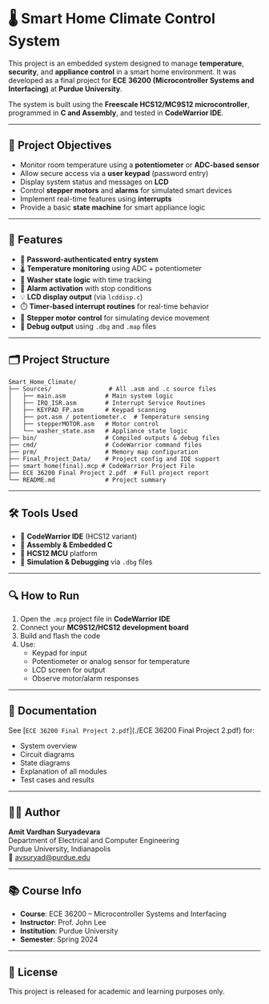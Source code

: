 
# 🌡️ Smart Home Climate Control System

This project is an embedded system designed to manage **temperature**, **security**, and **appliance control** in a smart home environment. It was developed as a final project for **ECE 36200 (Microcontroller Systems and Interfacing)** at **Purdue University**.

The system is built using the **Freescale HCS12/MC9S12 microcontroller**, programmed in **C and Assembly**, and tested in **CodeWarrior IDE**.

---

## 🎯 Project Objectives

- Monitor room temperature using a **potentiometer** or **ADC-based sensor**
- Allow secure access via a **user keypad** (password entry)
- Display system status and messages on **LCD**
- Control **stepper motors** and **alarms** for simulated smart devices
- Implement real-time features using **interrupts**
- Provide a basic **state machine** for smart appliance logic

---

## 🧰 Features

- 🔐 **Password-authenticated entry system**
- 🌡️ **Temperature monitoring** using ADC + potentiometer
- 🧼 **Washer state logic** with time tracking
- 🚨 **Alarm activation** with stop conditions
- 💡 **LCD display output** (via `lcddisp.c`)
- ⏱️ **Timer-based interrupt routines** for real-time behavior
- 🧭 **Stepper motor control** for simulating device movement
- 🧪 **Debug output** using `.dbg` and `.map` files

---

## 🗂️ Project Structure

```
Smart_Home_Climate/
├── Sources/                # All .asm and .c source files
│   ├── main.asm           # Main system logic
│   ├── IRQ_ISR.asm        # Interrupt Service Routines
│   ├── KEYPAD_FP.asm      # Keypad scanning
│   ├── pot.asm / potentiometer.c  # Temperature sensing
│   ├── stepperMOTOR.asm   # Motor control
│   └── washer_state.asm   # Appliance state logic
├── bin/                   # Compiled outputs & debug files
├── cmd/                   # CodeWarrior command files
├── prm/                   # Memory map configuration
├── Final_Project_Data/    # Project config and IDE support
├── smart home(final).mcp # CodeWarrior Project File
├── ECE 36200 Final Project 2.pdf  # Full project report
└── README.md              # Project summary
```

---

## 🛠️ Tools Used

- 🔄 **CodeWarrior IDE** (HCS12 variant)
- 🧠 **Assembly & Embedded C**
- 💾 **HCS12 MCU** platform
- 🧪 **Simulation & Debugging** via `.dbg` files

---

## 🔍 How to Run

1. Open the `.mcp` project file in **CodeWarrior IDE**
2. Connect your **MC9S12/HCS12 development board**
3. Build and flash the code
4. Use:
   - Keypad for input
   - Potentiometer or analog sensor for temperature
   - LCD screen for output
   - Observe motor/alarm responses

---

## 📄 Documentation

See [`ECE 36200 Final Project 2.pdf`](./ECE 36200 Final Project 2.pdf) for:
- System overview
- Circuit diagrams
- State diagrams
- Explanation of all modules
- Test cases and results

---

## 👨‍🎓 Author

**Amit Vardhan Suryadevara**  
Department of Electrical and Computer Engineering  
Purdue University, Indianapolis  
📧 avsuryad@purdue.edu

---

## 📚 Course Info

- **Course**: ECE 36200 – Microcontroller Systems and Interfacing  
- **Instructor**: Prof. John Lee
- **Institution**: Purdue University  
- **Semester**: Spring 2024

---

## 📝 License

This project is released for academic and learning purposes only.
